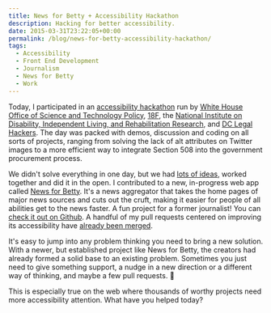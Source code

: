 ```yaml
---
title: News for Betty + Accessibility Hackathon
description: Hacking for better accessibility.
date: 2015-03-31T23:22:05+00:00
permalink: /blog/news-for-betty-accessibility-hackathon/
tags:
  - Accessibility
  - Front End Development
  - Journalism
  - News for Betty
  - Work
---
```


Today, I participated in an [accessibility hackathon](http://18f.github.io/hackathons/a11yhack/) run by [White House Office of Science and Technology Policy](https://www.whitehouse.gov/administration/eop/ostp), [18F](https://18f.gsa.gov/), the [National Institute on Disability, Independent Living, and Rehabilitation Research](http://www2.ed.gov/about/offices/list/osers/nidrr/index.html), and [DC Legal Hackers](http://dclegalhackers.org/). The day was packed with demos, discussion and coding on all sorts of projects, ranging from solving the lack of alt attributes on Twitter images to a more efficient way to integrate Section 508 into the government procurement process.

We didn't solve everything in one day, but we had [lots of ideas](https://hackpad.com/Accessibility-Hackathon-a11yhack-FSW5lFX53LP#:h=Problem-Statements), worked together and did it in the open. I contributed to a new, in-progress web app called [News for Betty](http://newsforbetty.com/). It's a news aggregator that takes the home pages of major news sources and cuts out the cruft, making it easier for people of all abilities get to the news faster. A fun project for a former journalist! You can [check it out on Github](https://github.com/tagawa/newsforbetty). A handful of my pull requests centered on improving its accessibility have [already been merged](https://github.com/tagawa/newsforbetty/graphs/contributors).

It's easy to jump into any problem thinking you need to bring a new solution. With a newer, but established project like News for Betty, the creators had already formed a solid base to an existing problem. Sometimes you just need to give something support, a nudge in a new direction or a different way of thinking, and maybe a few pull requests. 🙂

This is especially true on the web where thousands of worthy projects need more accessibility attention. What have you helped today?
